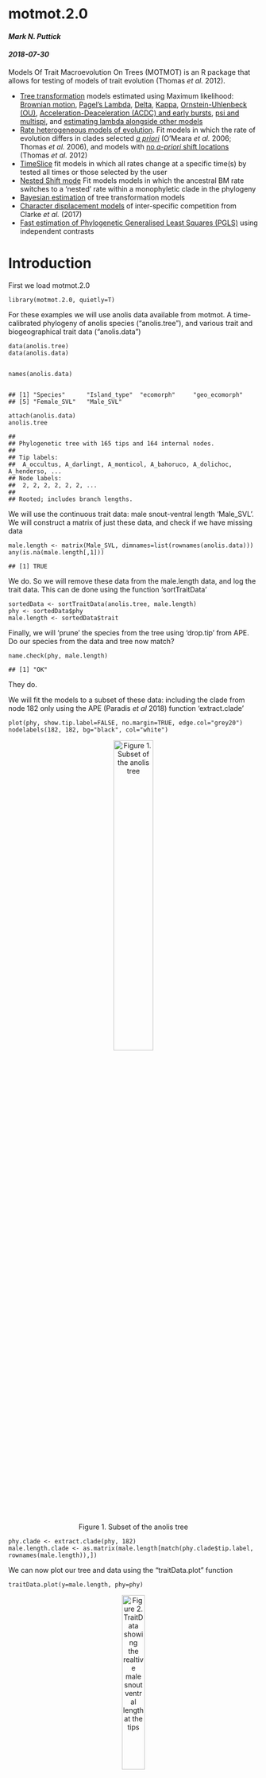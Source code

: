 <!DOCTYPE html>

<html xmlns="http://www.w3.org/1999/xhtml">

<head>

<meta charset="utf-8" />
<meta http-equiv="Content-Type" content="text/html; charset=utf-8" />
<meta name="generator" content="pandoc" />
<!-- code folding -->
<div class="fluid-row" id="header">

<h1 class="title toc-ignore">motmot.2.0</h1>
<h4 class="author"><em>Mark N. Puttick</em></h4>
<h4 class="date"><em>2018-07-30</em></h4>

</div>

<p>Models Of Trait Macroevolution On Trees (MOTMOT) is an R package that allows for testing of models of trait evolution (Thomas <em>et al.</em> 2012).</p>
<ul>
<li><a href="#models-of-trait-evolution">Tree transformation</a> models estimated using Maximum likelihood: <a href="#brownian-motion">Brownian motion</a>, <a href="pagels-lambda">Pagel’s Lambda</a>, <a href="#delta">Delta</a>, <a href="#kappa">Kappa</a>, <a href="#ornstein-uhlenbeck">Ornstein-Uhlenbeck (OU)</a>, <a href="#ACDC-and-Early-Burst">Acceleration-Deaceleration (ACDC) and early bursts</a>, <a href="#psi%20and%20multispi">psi and multispi</a>, and <a href="#estimate-lambda-alongside-models">estimating lambda alongside other models</a></li>
<li><a href="#rate-heterogeneous-models-of-evolution">Rate heterogeneous models of evolution</a>. Fit models in which the rate of evolution differs in clades selected <a href="#rate-heterogeneity-selected-a-priori"><em>a priori</em></a> (O’Meara <em>et al.</em> 2006; Thomas <em>et al.</em> 2006), and models with <a href="#rate-heterogeneity-with-no-a-priori-information">no <em>a-priori</em> shift locations</a> (Thomas <em>et al.</em> 2012)</li>
<li><a href="#time-slice-model">TimeSlice</a> fit models in which all rates change at a specific time(s) by tested all times or those selected by the user</li>
<li><a href="#nested-models-of-evolution">Nested Shift mode</a> Fit models models in which the ancestral BM rate switches to a ‘nested’ rate within a monophyletic clade in the phylogeny</li>
<li><a href="#bayesian-estimation-of-tree-transformation-models">Bayesian estimation</a> of tree transformation models</li>
<li><a href="#character-displacement-models">Character displacement models</a> of inter-specific competition from Clarke <em>et al.</em> (2017)</li>
<li><a href="#fast-estimation-of-phylogenetic-generalised-least-squares">Fast estimation of Phylogenetic Generalised Least Squares (PGLS)</a> using independent contrasts</li>
</ul>
<div id="introduction" class="section level1">
<h1>Introduction</h1>
<p>First we load motmot.2.0</p>
<pre class="r"><code>library(motmot.2.0, quietly=T)</code></pre>
<p>For these examples we will use anolis data available from motmot. A time-calibrated phylogeny of anolis species (“anolis.tree”), and various trait and biogeographical trait data (“anolis.data”)</p>
<pre class="r"><code>data(anolis.tree)
data(anolis.data)

names(anolis.data)</code></pre>
<pre><code>## [1] &quot;Species&quot;      &quot;Island_type&quot;  &quot;ecomorph&quot;     &quot;geo_ecomorph&quot;
## [5] &quot;Female_SVL&quot;   &quot;Male_SVL&quot;</code></pre>
<pre class="r"><code>attach(anolis.data)
anolis.tree</code></pre>
<pre><code>## 
## Phylogenetic tree with 165 tips and 164 internal nodes.
## 
## Tip labels:
##  A_occultus, A_darlingt, A_monticol, A_bahoruco, A_dolichoc, A_henderso, ...
## Node labels:
##  2, 2, 2, 2, 2, 2, ...
## 
## Rooted; includes branch lengths.</code></pre>
<p>We will use the continuous trait data: male snout-ventral length ‘Male_SVL’. We will construct a matrix of just these data, and check if we have missing data</p>
<pre class="r"><code>male.length &lt;- matrix(Male_SVL, dimnames=list(rownames(anolis.data)))
any(is.na(male.length[,1]))</code></pre>
<pre><code>## [1] TRUE</code></pre>
<p>We do. So we will remove these data from the male.length data, and log the trait data. This can de done using the function ‘sortTraitData’</p>
<pre class="r"><code>sortedData &lt;- sortTraitData(anolis.tree, male.length)
phy &lt;- sortedData$phy
male.length &lt;- sortedData$trait</code></pre>
<p>Finally, we will ‘prune’ the species from the tree using ‘drop.tip’ from APE. Do our species from the data and tree now match?</p>
<pre class="r"><code>name.check(phy, male.length)</code></pre>
<pre><code>## [1] &quot;OK&quot;</code></pre>
<p>They do.</p>
<p>We will fit the models to a subset of these data: including the clade from node 182 only using the APE (Paradis <em>et al</em> 2018) function ‘extract.clade’</p>
<pre class="r"><code>plot(phy, show.tip.label=FALSE, no.margin=TRUE, edge.col=&quot;grey20&quot;)
nodelabels(182, 182, bg=&quot;black&quot;, col=&quot;white&quot;)</code></pre>
<div class="figure" style="text-align: center">
<img src="vignettes/figures/plot1-1.png", align="middle", alt="Figure 1. Subset of the anolis tree" width="40%" height="40%" />
<p class="caption">
Figure 1. Subset of the anolis tree
</p>
</div>
<pre class="r"><code>phy.clade &lt;- extract.clade(phy, 182)
male.length.clade &lt;- as.matrix(male.length[match(phy.clade$tip.label, rownames(male.length)),])</code></pre>
<p>We can now plot our tree and data using the “traitData.plot” function</p>
<pre class="r"><code>traitData.plot(y=male.length, phy=phy)</code></pre>
<div class="figure" style="text-align: center">
<img src="vignettes/figures/plot2-1.png", align="middle",  alt="Figure 2. TraitData showing the realtive male snout ventral length at the tips" width="30%" height="30%" />
<p class="caption">
Figure 2. TraitData showing the realtive male snout ventral length at the tips
</p>
</div>
</div>
<div id="models-of-trait-evolution" class="section level1">
<h1>Models of trait evolution</h1>
<p>We can now test various models of evolution using our trait data.</p>
<div id="brownian-motion" class="section level2">
<h2>Brownian motion</h2>
<p>To start we will fit a simple Brownian motion model to the data, as the null hypothesis of phylogenetic trait evolution (Cavalli-Sforza and Edwards 1967; Felsenstein 1973; 1985). Brownian motion describes a process in which tip states are a multi-variate normal distribution . On a phylogeny, the multi-variate mean of tip states is equal to the root state estimate, and variance accummulates linearly through time. Until a lineages split on a tree trait evolution is shared, but following a split individual branches evolve and accummulate variance independently from their shared ancestral value.</p>
<pre class="r"><code>bm.ml &lt;- transformPhylo.ML(phy=phy.clade, y=male.length.clade, model=&quot;bm&quot;)
bm.ml</code></pre>
<pre><code>## $brownianVariance
##            [,1]
## [1,] 0.00185807
## 
## $logLikelihood
## [1] -0.2838554
## 
## $root.state
## [1] 3.849481
## 
## $AIC
## [1] 4.567711
## 
## $AICc
## [1] 5.047711</code></pre>
</div>
<div id="pagels-lambda" class="section level2">
<h2>Pagel’s lambda</h2>
<p>We can also fit models to test Pagel’s lambda (Pagel 1997; 1999). Pagel’s lambda is a measure of phylogenetic ‘signal’ in which the degree to which shared history of taxa has driven trait distributions at tips. In this model, internal branche lengths are changed by the lambda value. If lambda is 1, then branches are equal to a Brownian motion model (high phylogenetic signal), and lower values of lambda indicate less influence of shared history on trait values at the tips. Finally, a value of 0 indicates no phylogenetic influence on trait distributions, and is equivalent to a ‘star phylogeny’ with no shared branch lengths.</p>
<p>The maximum likelihood of lambda can be estimate in motmot.2.0</p>
<pre class="r"><code>lambda.ml &lt;- transformPhylo.ML(phy=phy.clade, y=male.length.clade, model=&quot;lambda&quot;)
lambda.ml</code></pre>
<pre><code>## $MaximumLikelihood
## [1] 6.522191
## 
## $Lambda
##       MLLambda   LowerCI   UpperCI
## [1,] 0.8369989 0.5259423 0.9742338
## 
## $brownianVariance
##              [,1]
## [1,] 0.0008245374
## 
## $root.state
## [1] 3.853432
## 
## $AIC
## [1] -7.044382
## 
## $AICc
## [1] -6.044382</code></pre>
<p>The maximum likelhood estimate of Pagel’s Lambda is equal to 0.83</p>
<p>A new feature in motmot allows for plotting of the likelihood profile for the branch-transformation parameter, in this case Pagel’s lambda. These plots show the likelihood on the <strong>y</strong> axis, with the corresponding estimate of the parameter (e.g., Pagel’s lambda) on the <strong>x</strong> axis. The heavy dotted line shows the maximum likelihood estimate, with the lighter dotted lines showing the lower and upper confidence intervals.</p>
<div class="figure" style="text-align: center">
<img src="vignettes/figures/plot3-1.png", align="middle", alt="Figure 3. Profile plot of ML estimation for Pagel's lambda" width="50%" height="50%" />
<p class="caption">
Figure 3. Profile plot of ML estimation for Pagel’s lambda
</p>
</div>
<p>We can now compare the fit of the BM and Lambda models. Lambda has higher likelihood, but it also has more parameters (the root state and sigma squared are shared in both models, lambda also estimates the lambda parameter). We can test whether this is a significant improvement. First we will use the chi-squared distribution. The models differ in one degree of freedom: BM has 2 parameters (brownian variance, root state) and lambda has those two parameters plus the value of lambda, so 3 parameters. We can use the stats function pchisq to obtain a p value, and see that lambda is indeed a superior fit to these data</p>
<pre class="r"><code>p.value &lt;- 1 - pchisq(lambda.ml$MaximumLikelihood - bm.ml$logLikelihood, 1)
p.value</code></pre>
<pre><code>## [1] 0.009084969</code></pre>
<p>Additionally there is a large Akaike Information Criterion (AICc) difference between the two models: BM has a higher AICc compared to Lambda. The differce (11.09) is &gt;4 which is tradtionally seen as indication of a superior fit (Burnham and Anderson 2003).</p>
<pre class="r"><code>bm.ml$AICc- lambda.ml$AICc</code></pre>
<pre><code>## [1] 11.09209</code></pre>
<p>The parameters, brownian variance, root state, Maximum likelihoods, AIC, and AICc can be obtained for a number of models in motmot.</p>
</div>
<div id="delta" class="section level2">
<h2>Delta</h2>
<p>Delta indicates a slow or increase in the rate of trait evolution through time (Pagel 1997; 1999); a value of 1 is equivalent to Brownian motion, &lt; 1 indicates a slow-down, and &gt; 1 is difficult to interpret (greater change near the present). Here we find a MLE of 2.23 but the CI spans &lt; 1 to &gt; 4</p>
<pre class="r"><code>delta.ml &lt;- transformPhylo.ML(phy=phy.clade, y=male.length.clade, model=&quot;delta&quot;, profilePlot=T)
delta.ml</code></pre>
<div class="figure" style="text-align: center">
<img src="vignettes/figures/plot4-1.png", align="middle",  alt="Figure 4. Profile plot to estimate delta" width="50%" height="50%" />
<p class="caption">
Figure 4. Profile plot to estimate delta
</p>
</div>
</div>
<div id="kappa" class="section level2">
<h2>Kappa</h2>
<p>Kappa is used as a measure of punctuated evolution and spans values of 0-1 (Pagel 1997:1999). 1 is equivalent to BM, and 0 indicates trait change occurs at events of speciation. Here there is evidence of punctuated evolution (the warning message simply tells out the CI falls outside the parameter bounds - in this case below zero).</p>
<pre class="r"><code>kappa.ml &lt;- transformPhylo.ML(phy=phy.clade, y=male.length.clade, model=&quot;kappa&quot;, profilePlot=T)</code></pre>
<div class="figure" style="text-align: center">
<img src="vignettes/figures/plot5-1.png", align="middle",  alt="Figure 5. Profile plot to estimate kappa" width="50%" height="50%" />
<p class="caption">
Figure 5. Profile plot to estimate kappa
</p>
</div>
</div>
<div id="ornstein-uhlenbeck" class="section level2">
<h2>Ornstein-Uhlenbeck</h2>
<p>The OU model allows for modelling of attraction to a optimum value, alpha (Hansen 1997; Butler and King 2004). This model again is similar to the Brownian motion model, but models the strength of attraction to alpha. THe OU model can be difficult to interpret and care is advised in its use (Cooper <em>et al.</em> 2016).</p>
<p>In motmot.2.0, as with most implements of the phylogenetic OU model, the value of attraction parameter is equal to the ancestral trait estimate.</p>
<pre class="r"><code>ou.ml &lt;- transformPhylo.ML(phy=phy.clade, y=male.length.clade, model=&quot;OU&quot;, profilePlot=T)
ou.ml</code></pre>
<pre class="r"><code>knitr::include_graphics(&quot;figures/plot6-1.png&quot;)</code></pre>
<div class="figure" style="text-align: center">
<img src="vignettes/figures/plot6-1.png", align="middle",  alt="Figure 6. Profile plot to estimate alpha" width="50%" height="50%" />
<p class="caption">
Figure 6. Profile plot to estimate alpha
</p>
</div>
<p>The value of alpha is higher than zero, but very small (0.01692855). So the model is not equivalent to Brownian motion but there is little evidence from AICc that the model is an improvement, and the likelihood ratio test show a non-significant improvement</p>
<pre class="r"><code>p.value &lt;- 1 - pchisq(ou.ml$MaximumLikelihood - bm.ml$logLikelihood, 1)
p.value</code></pre>
<pre><code>## [1] 0.1544945</code></pre>
<pre class="r"><code>bm.ml$AICc- ou.ml$AICc</code></pre>
<pre><code>## [1] 1.534607</code></pre>
</div>
<div id="acdc-and-early-burst" class="section level2">
<h2>ACDC and Early Burst</h2>
<p>A new addition to MOTMOT is the ACDC model (Blomberg <em>et al.</em> 2003). This model allows for exponential changes in the rate of evolution in the history of a clade.</p>
<pre class="r"><code>acdc.ml &lt;- transformPhylo.ML(phy=phy.clade, y=male.length.clade, model=&quot;ACDC&quot;, profilePlot=T)
acdc.ml</code></pre>
<div class="figure" style="text-align: center">
<img src="vignettes/figures/plot7-1.png", align="middle",  alt="Figure 7. Profile plot to estimate the ACDC parameter" width="50%" height="50%" />
<p class="caption">
Figure 7. Profile plot to estimate the ACDC parameter
</p>
</div>
<p>There is little evidence here of exponential decreases or increases in the rate of trait evolution - the acdc exponential parameter is close to 0 (0.034). We can see this is not a significant improvement on BM</p>
<pre class="r"><code>p.value.2 &lt;- 1 - pchisq(acdc.ml$MaximumLikelihood - bm.ml$logLikelihood , 1)
p.value.2</code></pre>
<pre><code>## [1] 0.1544945</code></pre>
<p>As an example, here we constrain the ‘upperBound’ to &lt; 0, this is equivalent to the Early Burst model (Harmon <em>et al.</em> 2010) fit in geiger</p>
<pre class="r"><code>transformPhylo.ML(phy=phy.clade, y=male.length.clade, model=&quot;ACDC&quot;, profilePlot=FALSE, upperBound=-1e-6, print.warning=FALSE)</code></pre>
<pre><code>## $MaximumLikelihood
## [1] -0.2839779
## 
## $ACDC
##      MLacdc     LowerCI UpperCI
## [1,] -1e-06 -0.01322546  -1e-06
## 
## $brownianVariance
##             [,1]
## [1,] 0.001858183
## 
## $root.state
## [1] 3.849481
## 
## $AIC
## [1] 6.567956
## 
## $AICc
## [1] 7.567956</code></pre>
<p>The estimate of -1e-6 for the exponential decrease parameter, means the model is effectively equivalent to Brownian motion</p>
</div>
<div id="psi-and-multispi" class="section level2">
<h2>psi and multispi</h2>
<p>The parameter psi is similar to the parameter kappa in that it measures the relative contribution of speciational (~punctuated) and gradual evolution to trait change (Ingram 2011; Ingram <em>et al.</em> 2016). The parameter psi is based upon measures of evolution over time and at speciation, and can also account for ‘hidden’ nodes not seen in the input phylogeny. The parameter psi measures the proportion of speciational change and background time, so the estimation for psi between 0 (Brownian motion) and 1 (indicating equal branch lengths, ~speciational change).</p>
<p>In motmot we can fit a simple psi model using the input tree.</p>
<pre class="r"><code>psi.ml &lt;- transformPhylo.ML(phy=phy.clade, y=male.length.clade, model=&quot;psi&quot;, profilePlot=T)
psi.ml</code></pre>
<div class="figure" style="text-align: center">
<img src="vignettes/figures/plot8-1.png", align="middle",  alt="Figure 8. Profile plot to estimate the psi parameter" width="50%" height="50%" />
<p class="caption">
Figure 8. Profile plot to estimate the psi parameter
</p>
</div>
<p>This indicates strong support for the psi model.</p>
<pre class="r"><code>p.value.psi &lt;- 1 - pchisq(acdc.ml$MaximumLikelihood - bm.ml$logLikelihood , 1)
p.value.psi</code></pre>
<pre><code>## [1] 0.1544945</code></pre>
<p>And it is significant improvement on Brownian motion</p>
<p>We could also get a potentially more accurate of speciation rates by using the full tree, rather than the pruned tree. If death rates are over 0, then the estimates will differ from the simple model above.</p>
<pre class="r"><code>transformPhylo.ML(phy=phy.clade, y=male.length.clade, model=&quot;psi&quot;, profilePlot=FALSE, hiddenSpeciation=TRUE, full.phy=phy)</code></pre>
<pre><code>## Warning in upper.function.warning(): Confidence limits fall outside
## parameter bounds - consider changing upperBound</code></pre>
<pre><code>## $MaximumLikelihood
## [1] 8.495569
## 
## $psi
##      MLpsi   LowerCI UpperCI
## [1,]     1 0.3160581       1
## 
## $brownianVariance
##              [,1]
## [1,] 0.0008018518
## 
## $root.state
## [1] 3.761269
## 
## $AIC
## [1] -10.99114
## 
## $AICc
## [1] -9.991139</code></pre>
<p>In this case, there is no difference in the estimates as death rates are equal to 0</p>
<p>We can also apply multipsi model in which different regions of the tree have different estimates of the parameter psi</p>
<pre class="r"><code>plot(phy.clade, no.margin=TRUE, cex=0.8)
two.clade.labels &lt;- c(rep(&quot;a&quot;, 17), rep(&quot;b&quot;,37))
edgelabels(two.clade.labels, col=c(rep(&quot;blue&quot;, 17), rep(&quot;red&quot;, 37)), bg=&quot;white&quot;)</code></pre>
<div class="figure" style="text-align: center">
<img src="vignettes/figures/plot9-1.png", align="middle",  alt="Figure 9. Profile plot to estimate the psi parameter" width="50%" height="50%" />
<p class="caption">
Figure 9. Profile plot to estimate the psi parameter
</p>
</div>
<p>We can now fit the multispi model with these data</p>
<pre class="r"><code>transformPhylo.ML(phy=phy.clade, y=male.length.clade, model=&quot;multipsi&quot;, branchLabels=c(rep(&quot;a&quot;, 17), rep(&quot;b&quot;,37)), hiddenSpeciation=TRUE, full.phy=phy)</code></pre>
<pre><code>## $MaximumLikelihood
## [1] 8.495569
## 
## $psi
##   MLpsi    LowerCI UpperCI
## a     1 0.04812271      NA
## b     1 0.20955325      NA
## 
## $brownianVariance
##              [,1]
## [1,] 0.0008018518
## 
## $root.state
## [1] 3.761269
## 
## $AIC
## [1] -8.991139
## 
## $AICc
## [1] -7.252008</code></pre>
<p>In this model, the estimate of psi does not differ between the two regions of the tree</p>
</div>
<div id="estimate-lambda-alongside-models" class="section level2">
<h2>Estimate lambda alongside models</h2>
<p>One way to deal with ‘noisy’ data is to estimate Pagel’s lambda alongside a parameter of interest. In motmot, lambda can be estimated alongside the delta, kappa, OU, psi, and ACDC models. Here we look at example using ACDC. The model is fit with same function. ‘transformPhyo.ML’, but with the argument ‘lambdaEst’ set to TRUE</p>
<pre class="r"><code>acdc.ml.lambda &lt;- transformPhylo.ML(phy=phy.clade, y=male.length.clade, model=&quot;ACDC&quot;, lambdaEst=T)
# original ACDC model
acdc.ml</code></pre>
<pre><code>## $MaximumLikelihood
## [1] 1.743448
## 
## $ACDC
##          MLacdc      LowerCI    UpperCI
## [1,] 0.03385987 0.0008792981 0.04246516
## 
## $brownianVariance
##             [,1]
## [1,] 0.000259074
## 
## $root.state
## [1] 3.876696
## 
## $AIC
## [1] 2.513103
## 
## $AICc
## [1] 3.513103</code></pre>
<pre class="r"><code># ACDC model plus lambda
acdc.ml.lambda</code></pre>
<pre><code>## $MaximumLikelihood
## [1] 7.376867
## 
## $ACDC
##         MLacdc    LowerCI     UpperCI
## [1,] -0.182928 -0.3243635 -0.08288833
## 
## $brownianVariance
##            [,1]
## [1,] 0.01272343
## 
## $root.state
## [1] 3.836039
## 
## $lambda
## [1] 0.1389153
## 
## $AIC
## [1] -4.753735
## 
## $AICc
## [1] -2.026462</code></pre>
<p>We can see lambda is &lt; 1, and this has affected the parameter estimation. The improvement in the model fit is significant compared to the ACDC model without lambda, and the null BM model</p>
<pre class="r"><code># p value of the ACDC and ACDC+lambda models. No significant improvement
1 - pchisq(acdc.ml.lambda$MaximumLikelihood - acdc.ml$MaximumLikelihood , df=1)</code></pre>
<pre><code>## [1] 0.01762123</code></pre>
<pre class="r"><code># p value of the BM and ACDC+lambda model comparison. No significant improvement
1 - pchisq(acdc.ml.lambda$MaximumLikelihood - bm.ml$logLikelihood, df=2)</code></pre>
<pre><code>## [1] 0.02170177</code></pre>
</div>
</div>
<div id="rate-heterogeneous-models-of-evolution" class="section level1">
<h1>Rate heterogeneous models of evolution</h1>
<div id="rate-heterogeneity-selected-a-priori" class="section level2">
<h2>rate heterogeneity selected <em>a priori</em></h2>
<p>MOTMOT can test models of evolution in which pre-defined clades can vary in the rate of evolution. Here we fit a model in which the nodes descending from nodes 32 and 49 have a seperate rate of evolution. We can visualise these nodes on the phylogeny</p>
<pre class="r"><code>plot(phy.clade, show.tip.label=F, no.margin=T, edge.col=&quot;grey20&quot;)
nodelabels(c(32, 49), c(32, 49), bg=&quot;black&quot;, col=&quot;white&quot;)</code></pre>
<div class="figure" style="text-align: center">
<img src="vignettes/figures/plot10-1.png", align="middle",  alt="Figure 10. Profile plot to estimate the psi parameter" width="50%" height="50%" />
<p class="caption">
Figure 10. Profile plot to estimate the psi parameter
</p>
</div>
<p>We then fit the motmot model, again using the function transformPhylo.ML. We use the argument “model=clade”. This fits the non-censored model of O’Meara <em>et al.</em> (2006).</p>
<pre class="r"><code>cladeRate.ml &lt;- transformPhylo.ML(phy=phy.clade, y=male.length.clade, model=&quot;clade&quot;, nodeIDs=c(32, 49))
cladeRate.ml</code></pre>
<pre><code>## $Rates
##      node    MLRate   LowerCI  UpperCI
## [1,]   32 0.8138083 0.2632949 3.263621
## [2,]   49 0.6819058 0.1896342 2.952355
## 
## $MaximumLikelihood
## [1] -0.1462706
## 
## $brownianVariance
##             [,1]
## [1,] 0.002143263
## 
## $root.state
## [1] 3.870488
## 
## $AIC
## [1] 8.292541
## 
## $AICc
## [1] 10.03167</code></pre>
<p>These results indicate that the two clades tend to have a lower rate of evolution compared to the background rate. However, the CIs indicate these decreases may not be robust</p>
</div>
<div id="rate-heterogeneity-with-no-a-priori-information" class="section level2">
<h2>rate heterogeneity with no <em>a priori</em> information</h2>
<p>We can also fit rate heterogeneous models without specifying where we expect shifts on the tree. We can use the arguments “model=”tm1“” and “model=”tm2“”; these models fit ‘traitMedusa’ models in which all nodes are tested for rate increases or decreases. It is possible to exclude small nodes using the argument ‘minCladeSize’. As well as allowing clade differences in rate, the “tm2” also allows for branch-based increases or decreases in rate.</p>
<p>We can now fit the ‘tm2’ algorithm. The output shows the log-likelihood, AIC, AICc, rate type (branch of clade), for the best-fitting model at each stage. This starts with the BM model, and then one shift model, two shift model, etc.,</p>
<pre class="r"><code># not run
# tm1.ml &lt;- transformPhylo.ML(y=male.length.clade, phy=phy.clade, model=&quot;tm1&quot;, minCladeSize=2, nSplits=3)
# trait.medusa.tm1.summary &lt;- traitMedusaSummary(tm1.ml, cutoff=2, AICc=T)
tm2.ml &lt;- transformPhylo.ML(y=male.length.clade, phy=phy.clade, model=&quot;tm2&quot;, minCladeSize=5, nSplits=2)</code></pre>
<pre><code>## 
##  BM model
##         node shiftPos        lnL n.params      AIC     AICc
## BM         0        1 -0.2838554        2 4.567711 5.047711
## 
##  Shift 1
##         node shiftPos      lnL n.params         AIC      AICc     rate.1
## shift.1   39    clade 3.042343        3 -0.08468691 0.9153131 0.09148634
## 
##  Shift 2
##         node shiftPos      lnL n.params       AIC     AICc    rate.1
## shift.2   44    clade 4.746778        5 0.5064434 3.233716 0.1408067
##           rate.2
## shift.2 3.158572</code></pre>
<p>We can now summarise the results of these data using ‘traitMedusaSummary’ and plotting the shifts on the phylogeny using ‘plotPhylo.motmot’. These results show a decrease at node 39 that we can visualise on the phylogeny.</p>
<pre class="r"><code>trait.medusa.tm2.summary &lt;- traitMedusaSummary(tm2.ml, cutoff=2, AICc=T)
trait.medusa.tm2.summary</code></pre>
<pre><code>## $ModelFit
##              lnL n.params         AIC      AICc
## shift.1 3.042343        3 -0.08468691 0.9153131
## 
## $Rates
##   node shiftPos             MLRate            LowerCI           UpperCI
## 1   39    clade 0.0914863409977509 0.0260312941371971 0.500387096823083
## 
## $optimalTree
## 
## Phylogenetic tree with 28 tips and 27 internal nodes.
## 
## Tip labels:
##  A_alutaceu, A_inexpect, A_vanidicu, A_alfaroi, A_macilent, A_clivicol, ...
## Node labels:
##  2, 2, 2, 2, 2, 2, ...
## 
## Rooted; includes branch lengths.</code></pre>
<pre class="r"><code>colour_motmot &lt;- plotPhylo.motmot(phy=phy.clade, traitMedusaObject=trait.medusa.tm2.summary, reconType = &quot;rates&quot;, type = &quot;fan&quot;, cex=0.5, edge.width=2)</code></pre>
<div class="figure" style="text-align: center">
<img src="vignettes/figures/plot11-1.png", align="middle",  alt="Figure 11. The subset of the tre" width="50%" height="50%" />
<p class="caption">
Figure 11. The subset of the tre
</p>
</div>
<p>Thomas and Freckleton (2012) showed the tm2 algortihm has a high type-one error rate. One way to ameriolate this is to estimate the level a one shift is supported when we know BM is the true model. For example, we could simulate 1000 BM datasets on the tree, estimate a single shift using the tm2 algortihm, and calculating the difference between the AICcs for each BM and one shift model. We can these use this difference to estimate the AICc ‘penalty’ the is needed to reduce the tm2 type-one error rate to 0.05. We could use this penalty in the ‘cutoff’ argument of the traitMedusaSummary argument.</p>
<p>This is shown but not run in the code below</p>
<pre class="r"><code># not run
# sim.bm &lt;- transformPhylo.sim(phy=phy.clade, n=1000, model=&quot;bm&quot;)
# aic.cut.off &lt;- apply(sim.bm, 2, function(x) {
    # bm.test &lt;- transformPhylo.ML(y=as.matrix(x), phy=phy.clade, model=&quot;tm2&quot;, minCladeSize=2, nSplits=1)
    # bm.test[[1]][,&quot;AICc&quot;]
    # })
# tm2.cut.off &lt;- quantile(aic.cut.off[1,] - aic.cut.off[2,], 0.95)</code></pre>
</div>
</div>
<div id="time-slice-model" class="section level1">
<h1>Time-slice model</h1>
<p>A new addition to motmot is a Maximum likelihood model that allows for heterogeneous rates in different times of evolution. These models are seperate from the models that allow for heterogeneous rates among lineages, as modelled by the ‘traitMedusa’ algorithms.</p>
<p>The ‘timeSlice’ model is implemented using the ‘transformPhylo.ML’ function, using the argument model = ‘timeSlice’. The function allows for two seperate models of evolution. In one, it is possible to test shifts in evolution at times selected <em>a priori</em>. Alternatively, the fit of models can be tested at a range of different times, and the function will return the best-fitting model</p>
<p>First we will test for a shift in the rate of evolution 10 million years ago.</p>
<pre class="r"><code>timeSlice.10.ml &lt;- transformPhylo.ML(y=male.length.clade, phy=phy.clade, model=&quot;timeSlice&quot;, splitTime=c(10))</code></pre>
<pre><code>## [1] &quot;BM model&quot;
##         lnL         AIC        AICc    sigma.sq   anc.state 
## -0.28385540  4.56771081  5.04771081  0.00185807  3.84948140 
## [1] &quot;shiftModel&quot;
##          lnL          AIC         AICc     sigma.sq    anc.state 
##  2.946487446  2.107025107  3.846155542  0.001006388  3.860015287 
##        rate1        rate2  time.split1 
##  0.692072848  2.944767886 10.000000000</code></pre>
<p>We can use the function ‘timeSliceSummary’ to plot and summarise the results. The output summarises the best model according to AICc values. This function automatically plots the original tree showing the location of shift(s), and the colours show the relative rates in each time slice. The second plot below shows the same tree and colours, but with the branch lengths scaled to the ML optimised rates</p>
<pre class="r"><code>outputSummary &lt;- timeSliceSummary(timeSlice.10.ml, cutoff=0.001, cex.tip=0.2, phylo.width=2, colour.ramp=c(&quot;blue&quot;, &quot;red&quot;))</code></pre>
<div class="figure" style="text-align: center">
<img src="vignettes/figures/plot12-1.png", align="middle",  alt="Figure 12. TimeSlice plot with a split at 10 Ma" width="75%" height="75%" />
<p class="caption">
Figure 12. TimeSlice plot with a split at 10 Ma
</p>
</div>
<p>We can also see other summarise information, such as the CI for each rate estimate.</p>
<pre class="r"><code>outputSummary$RatesCI</code></pre>
<pre><code>##           rates       LCI       UCI
## rate1 0.6920728 0.1873338  2.115629
## rate2 2.9447679 0.9633096 10.877404</code></pre>
<p>Rather than testing the overall fit of each model, we can fit models to all times. The function automatically tests for all 1 Ma shifts between the age of the tree - 10 Ma, and the present + 10 Ma. We can specify a number of shifts we would like to test for. Here we will test for up to 3 shifts. The model will test one shift, save it, search for a second, save those two, etc…</p>
<p>Here will modify the boundary age argument so all split times are tested between 62-8 Myrs, using the ‘boundaryAge’ argument. As we are not tested set times we need to set the number of splits to test using ‘nSplits’ - we will allow up to 2 splits</p>
<pre class="r"><code>timeSlice.ml &lt;- transformPhylo.ML(y=male.length.clade, phy=phy.clade, model=&quot;timeSlice&quot;, nSplits=2, boundaryAge=8)</code></pre>
<pre><code>## [1] BM model
##         lnL         AIC        AICc    sigma.sq   anc.state 
## -0.28385540  4.56771081  5.04771081  0.00185807  3.84948140 
## [1] shift 1
##         lnL         AIC        AICc    sigma.sq   anc.state      rates1 
## 3.401719137 1.196561726 2.935692160 0.001008072 3.859633059 0.675082529 
##      rates2 time.split1 
## 3.156494908 8.545642000 
## [1] shift 2
##          lnL          AIC         AICc     sigma.sq    anc.state 
## 3.825827e+00 2.348347e+00 5.075620e+00 1.067401e-04 3.857196e+00 
##       rates1       rates2       rates3  time.split1  time.split2 
## 7.002769e+00 1.000000e-08 3.010568e+01 8.545642e+00 1.354564e+01</code></pre>
<p>And summarise the results. We can selected the cutoff AICc improvement needed to justify selecting the next model. Here we use the arbitary cut-off value of 1. We could test this formally by estimating the correct AICc value needed to reduced type-error &gt; 5% by using BM simulated data (an example using the tm2 is shown above)</p>
<pre class="r"><code>outputSummary &lt;- timeSliceSummary(timeSlice.ml, cutoff=1, cex.tip=0.2, phylo.width=2, colour.ramp=c(&quot;blue&quot;, &quot;red&quot;))</code></pre>
<div class="figure" style="text-align: center">
<img src="vignettes/figures/plot13-1.png", align="middle",  alt="Figure 13. TimeSlice plot with Maximum likelihood estimation of split time" width="75%" height="75%" />
<p class="caption">
Figure 13. TimeSlice plot with Maximum likelihood estimation of split time
</p>
</div>
</div>
<div id="nested-models-of-evolution" class="section level1">
<h1>Nested models of evolution</h1>
<p>We can also tested models of nested evolution in which an ancestral model of BM evolution changes to a alternative model (EB, OU, kappa, delta, psi) within the phylogeny (Puttick 2018).</p>
<p>Here we can show an example of BM -&gt; OU and BM -&gt; ACDC at node 44 of the phylogeny. However, neither of these is significantly better than BM</p>
<pre class="r"><code>bm.model &lt;- transformPhylo.ML(male.length.clade, phy=phy.clade, model=&quot;bm&quot;)
nested.acdc &lt;- transformPhylo.ML(male.length.clade, phy=phy.clade, model=&quot;ACDC&quot;, nodeIDs=c(44))</code></pre>
<pre><code>## Warning in upper.function.warning(): Confidence limits fall outside
## parameter bounds - consider changing upperBound</code></pre>
<pre class="r"><code>nested.ou &lt;- transformPhylo.ML(male.length.clade, phy=phy.clade, model=&quot;OU&quot;, nodeIDs=c(44))</code></pre>
<pre><code>## Warning in lower.function.warning(): Confidence limits fall outside
## parameter bounds - consider changing lowerBound</code></pre>
<pre class="r"><code>1 - pchisq(nested.acdc$MaximumLikelihood - bm.model$logLikelihood, 1)</code></pre>
<pre><code>## [1] 0.05740847</code></pre>
<pre class="r"><code>1 - pchisq(nested.ou$MaximumLikelihood - bm.model$logLikelihood, 1)</code></pre>
<pre><code>## [1] 0.361424</code></pre>
</div>
<div id="bayesian-estimation-of-tree-transformation-models" class="section level1">
<h1>Bayesian estimation of tree transformation models</h1>
<p>The function ‘transformPhylo.MCMC’ allows for the estimation of model parameters using Bayesian statistics. Models of lambda, delta, kappa, OU, ACDC, and psi can currently be modelled using transformPhylo.MCMC</p>
<p>The model allows for a pre-optimisation step. The model we test 30 (default) different deviations for the acceptance proposal distribution in order for the model to achieve an acceptance of around 0.44. This is done by default in the model but can be turned off by setting ‘opt.accept.rate=FALSE’</p>
<p>We will run an MCMC chain of 1000 generations to estimate Pagel’s lambda and discarding the first 10% (‘200 generations (’burn.in = 0.1’). All the models use a ‘uniform’ prior for each of the parameters. For lambda, this is a uniform distribution between 0 and 1, meaning we think all potential values are equally likely. To obtain identical results wel will set ‘random.start=FALSE’, if this is set to TRUE a random start value is taken from the system time</p>
<pre class="r"><code>set.seed(20) # set seed so run will be identical - for example use only
lambda.mcmc &lt;- transformPhylo.MCMC(y=male.length.clade, phy=phy.clade, model=&quot;lambda&quot;, mcmc.iteration=1000, burn.in=0.1, random.start=FALSE)</code></pre>
<p>We can know check the posterior estimate of lambda and convergence of the model. The median and 95 Highest Posterior Density (HPD) is output by the model. Some diagnostics are output as standard: Effective Sample Size (ESS) and acceptance rate. We aim for an ESS of at least 200 and an acceptance rate around 0.44</p>
<pre class="r"><code>lambda.mcmc[1:4]</code></pre>
<pre><code>## $median
##    Lambda 
## 0.7719967 
## 
## $`95.HPD`
## lower 95% HPD upper 95% HPD 
##     0.5418168     0.9636153 
## 
## $ESS
##  Lambda 
## 218.071 
## 
## $acceptance.rate
## [1] 0.4306326</code></pre>
<p>Our lambda median value is 0.77 but there is a large 95% HPD (0.54-0.96). The ESS and acceptance rate look ok. We can also plot the trace from the MCMC chain - this could look better - running for more generations would help</p>
<pre class="r"><code>plot(lambda.mcmc$mcmc.chain, type=&quot;l&quot;, ylim=c(0, 1), xlab=&quot;generations&quot;, ylab=&quot;lambda&quot;, las=1)</code></pre>
<div class="figure" style="text-align: center">
<img src="vignettes/figures/plot14-1.png", align="middle",  alt="Figure 14. MCMC trace for Pagel's lambda" width="75%" height="75%" />
<p class="caption">
Figure 14. MCMC trace for Pagel’s lambda
</p>
</div>
</div>
<div id="character-displacement-models" class="section level1">
<h1>Character displacement models</h1>
<p>Magnus Clarke <em>et al.</em> (2017) introduced a character displacement model in which inter-specific competition can drive trait change. This model estimates a parameter ‘a’ that drives the strength of inter-specific competition, alongside a Brownian motion model with parameter estimation of the trait variance. If a=0 the model is equivalent to Brownian motion, and larger values of a drive trait evolution away from the values of inter-specific competitors.</p>
<p>The character displacement model employs an approximate Bayesian computation (ABC) approach, in which many datasets are simulated based on the known tree using a range of parameter values for ‘a’ and the trait variance. These simulations then are compared to the empirical data to estimate the ‘best-fitting’ parameters of the Brownian motion process variance, and the character displacement parameter ‘a’.</p>
<p>First data are simulated on the known tree, allowing for a range of variance (sigma) and ‘a’ values with both sample from a uniform distribution between 0 and 8. For brevity, we will use 10 simulations only. For actual analyses, many more iterations would be required, perhaps 1 million (Clarke <em>et al</em> 2017). Note this process can be made parallel on Mac and Linux systems by using the ‘mc.cores’ argument, but here we will use one core only.</p>
<pre class="r"><code>data(finches)
emp.tree &lt;- finch.tree
emp.data &lt;- finch.data
param.simulation &lt;- chr.disp.param(emp.tree, n.sim = 10, max.sigma = 8, max.a = 8, ntraits=1, mc.cores = 1)</code></pre>
<p>We can then compare these simulated data with the empirical data using the function ‘chr.disp.lrt’. We will use only 5 simulations from the posterior, this value can be guided by simulations (see Clarke et al. 2017)</p>
<pre class="r"><code>chr.disp.lrt(emp.tree=emp.tree, emp.data=emp.data, param.out=param.simulation, posteriorSize=5)</code></pre>
<pre><code>## $estimates
##        h.0.est  h.1.est
## sigma 2.186667 1.973333
## a     0.000000 2.880000
## 
## $likelihood
##     h.0.lik    h.1.lik likelihood.ratio.test
## 1 0.0436706 0.06160842             0.6882469</code></pre>
<p>The output shows the ‘estimates’ for hypothesis 0 (Brownian motion) and hypothesis 1 (character displacement) with the variance and a values summarised (a is 0 in the Brownian motion model, by definition). The second list element ‘likelihood.ratio.test’ shows the likelihood of each model, and the value of the likelihood-ratio test statistic.</p>
</div>
<div id="fast-estimation-of-phylogenetic-generalised-least-squares" class="section level1">
<h1>Fast estimation of Phylogenetic Generalised Least Squares</h1>
<p>The package <em>caper</em> (Orme <em>et al</em> 2018) offers an excellent model to run Phylogenetic Generalised Least Squares (PGLS) models, but these are based-upon Generalised Least Squares (using variance-covariance matrices) which are substantially slower than using indpendent contrasts (Freckleton 2012).</p>
<p>In motmot.2.0, code allows for continuous PGLS models can be estimated using contrasts - this gives identical results to <em>caper</em> but is substantially faster, as is shown below. At current only continuous data is allowed in the models for motmot.2.0, so if any of the input data are not continuous CAPER or similar should be used. Additionally motmot.2.0 onyl estimates Pagel’s lambda rather than other models, such as Kappa as offered by CAPER</p>
<pre class="r"><code># Data and phylogeny
data(anolis.tree)
anolis.tree$node.label &lt;- NULL
lm.data &lt;- transformPhylo.sim(phy=anolis.tree, n=2, model=&quot;bm&quot;)
dat &lt;- data.frame(x = lm.data[,1], y = lm.data[,2], names = anolis.tree$tip, row.names = anolis.tree$tip)
comp.dat &lt;- comparative.data(anolis.tree, dat, names)
# pgls from CAPER with matrix inversion
time.now &lt;- Sys.time()
matrix.inv.caper &lt;- pgls( y ~ x, data = comp.dat, lambda=&quot;ML&quot;)
pgls.time &lt;- Sys.time() - time.now
pgls.time</code></pre>
<pre><code>## Time difference of 0.7083271 secs</code></pre>
<pre class="r"><code>time.now &lt;- Sys.time()
picModel &lt;- pic.pgls(formula=y ~  x, phy=anolis.tree, y = dat, lambda=&quot;ML&quot;, return.intercept.stat=FALSE)
pic.time &lt;- Sys.time() - time.now
pic.time</code></pre>
<pre><code>## Time difference of 0.13322 secs</code></pre>
<p>The results are identical between the two methods</p>
<pre class="r"><code># from caper
summary(matrix.inv.caper)</code></pre>
<pre><code>## 
## Call:
## pgls(formula = y ~ x, data = comp.dat, lambda = &quot;ML&quot;)
## 
## Residuals:
##      Min       1Q   Median       3Q      Max 
## -2.57170 -0.72042 -0.04419  0.63206  2.49258 
## 
## Branch length transformations:
## 
## kappa  [Fix]  : 1.000
## lambda [ ML]  : 1.000
##    lower bound : 0.000, p = &lt; 2.22e-16
##    upper bound : 1.000, p = 1    
##    95.0% CI   : (0.974, NA)
## delta  [Fix]  : 1.000
## 
## Coefficients:
##              Estimate Std. Error t value Pr(&gt;|t|)
## (Intercept) -1.188911   2.859866 -0.4157   0.6782
## x            0.091117   0.078780  1.1566   0.2491
## 
## Residual standard error: 1.01 on 163 degrees of freedom
## Multiple R-squared: 0.00814, Adjusted R-squared: 0.002055 
## F-statistic: 1.338 on 1 and 163 DF,  p-value: 0.2491</code></pre>
<pre class="r"><code># from motmot.2.0
picModel</code></pre>
<pre><code>## $model
## 
## Call:
## lm(formula = formula, data = pic.data, x = TRUE, y = TRUE)
## 
## Coefficients:
##       x  
## 0.09112  
## 
## 
## $model.summary
## 
## Call:
## lm(formula = formula, data = pic.data, x = TRUE, y = TRUE)
## 
## Residuals:
##     Min      1Q  Median      3Q     Max 
## -2.3464 -0.6466  0.0643  0.8135  3.2631 
## 
## Coefficients:
##   Estimate Std. Error t value Pr(&gt;|t|)
## x  0.09112    0.07878   1.157    0.249
## 
## Residual standard error: 1.01 on 163 degrees of freedom
## Multiple R-squared:  0.00814,    Adjusted R-squared:  0.002055 
## F-statistic: 1.338 on 1 and 163 DF,  p-value: 0.2491
## 
## 
## $intercept
## [1] -1.188911
## 
## $lambda
## [1] 1
## 
## $logLikelihood
##          [,1]
## [1,] -534.215
## 
## $AIC
##         [,1]
## [1,] 1069.43</code></pre>
<p><strong>References</strong></p>
<ul>
<li>Blomberg SP, Garland T, and Ives AR. 2003. Testing for phylogenetic signal in comparative data: behavorial traits more labile. <em>Evolution</em> 57, 717–45. (<a href="doi:10.1111/j.0014-3820.2003.tb00285.x" class="uri">doi:10.1111/j.0014-3820.2003.tb00285.x</a>.)</li>
<li>Butler MA, and King AA. 2004. Phylogenetic comparative analysis: a modeling approach for adaptive evolution. <em>The American Naturalist</em> 164, 683-695.</li>
<li>Cavalli‐Sforza, LL, and Edwards AWF. 1967 Phylogenetic analysis: models and estimation procedures. <em>Evolution</em> 21, 550-570.</li>
<li>Clarke M, Thomas GH, and Freckleton RP. 2017. Trait evolution in adaptive radiations: modeling and measuring interspecific competition on phylogenies. <em>The American Naturalist</em> 189, 121-137. (<a href="doi:10.1086/689819" class="uri">doi:10.1086/689819</a>)</li>
<li>Cooper N, Thomas GH, Venditti C, Meade A, &amp; Freckleton RP. 2016. A cautionary note on the use of Ornstein Uhlenbeck models in macroevolutionary studies. <em>Biological Journal of the Linnean Society</em> 118, 64-77. (<a href="doi:10.1111/bij.12701" class="uri">doi:10.1111/bij.12701</a>)</li>
<li>Felsenstein J. 1973. Maximum-likelihood estimation of evolutionary trees from continuous characters. <em>American journal of human genetics</em> 25, 471.</li>
<li>Felsenstein J. 1985. Phylogenies and the comparative method. <em>The American Naturalist</em> 125, 1-15.</li>
<li>Freckleton RP. 2012. Fast likelihood calculations for comparative analyses. <em>Methods in Ecology and Evolution</em> 3, 940-947. (<a href="doi:10.1111/j.2041-210X.2012.00220.x" class="uri">doi:10.1111/j.2041-210X.2012.00220.x</a>)</li>
<li>Hansen TF, 1997. Stabilizing selection and the comparative analysis of adaptation. <em>Evolution</em> 51, 1341-1351.</li>
<li>Harmon LJ, <em>et al.</em> 2010. Early bursts of body size and shape evolution are rare in comparative data. <em>Evolution</em> 64, 2385–96. (<a href="doi:10.1111/j.1558-5646.2010.01025.x" class="uri">doi:10.1111/j.1558-5646.2010.01025.x</a>.)</li>
<li>Ingram T. 2011. Speciation along a depth gradient in a marine adaptive radiation. <em>Proceedings of the Royal Society of London B: Biological Sciences</em> 278, 613-618. (<a href="doi:10.1098/rspb.2010.1127" class="uri">doi:10.1098/rspb.2010.1127</a>)</li>
<li>Ingram T <em>et al</em>. 2016. Comparative tests of the role of dewlap size in Anolis lizard speciation. <em>Proceedings of the Royal Society of London B: Biological Sciences</em>, 283, 20162199. (<a href="doi:10.1098/rspb.2016.2199" class="uri">doi:10.1098/rspb.2016.2199</a>)</li>
<li>O’Meara BC, Ané C, Sanderson MJ, and Wainwright PC. 2006. Testing for different rates of continuous trait evolution using likelihood. <em>Evolution</em> 60, 922–33. (<a href="doi:10.1111/j.0014-3820.2006.tb01171.x" class="uri">doi:10.1111/j.0014-3820.2006.tb01171.x</a>.)</li>
<li>Orme D, Freckleton RP, Thomas GH, Petzoldt T, Fritz S, Isaac N, and Pearse W. 2018. caper: Comparative Analyses of Phylogenetics and Evolution in R. R package version 1.0.1. <a href="https://CRAN.R-project.org/package=caper" class="uri">https://CRAN.R-project.org/package=caper</a></li>
<li>Paradis E, Schliep K, and Schwartz R. 2018. ape 5.0: an environment for modern phylogenetics and evolutionary analyses in R. <em>Bioinformatics</em>. (<a href="doi:10.1093/bioinformatics/bty633" class="uri">doi:10.1093/bioinformatics/bty633</a>)</li>
<li>Pagel, M. Inferring evolutionary processes from phylogenies. 1997. <em>Zoologica Scripta</em> 26, 331-348.</li>
<li>Pagel, M. 1999. Inferring the historical patterns of biological evolution. <em>Nature</em> 401, 877.</li>
<li>Puttick, MN. 2018. Mixed evidence for early bursts of morphological evolution in extant clades. <em>Journal of Evolutionary Biology</em> 31, 502-515. (<a href="doi:10.1111/jeb.13236" class="uri">doi:10.1111/jeb.13236</a>.)</li>
<li>Thomas GH, and Freckleton RP. 2012. MOTMOT: Models of trait macroevolution on trees. <em>Methods in Ecology and Evolution</em> 3, 145–51. (<a href="doi:10.1111/j.2041-210X.2011.00132.x" class="uri">doi:10.1111/j.2041-210X.2011.00132.x</a>.)</li>
<li>Thomas GH, Freckleton RP, and Székely T. 2006. Comparative analyses of the influence of developmental mode on phenotypic diversification rates in shorebirds. <em>Proceedings of the Royal Society B: Biological Sciences</em> 273, 1619–24. (<a href="doi:10.1098/rspb.2006.3488" class="uri">doi:10.1098/rspb.2006.3488</a>.)</li>
</ul>
</div>




</div>
